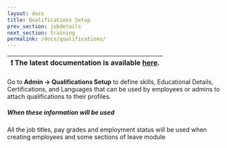 ```yaml
---
layout: docs
title: Qualifications Setup
prev_section: jobdetails
next_section: training
permalink: /docs/qualifications/
---
```


| :exclamation:  The latest documentation is available [here](https://icehrm.com/explore/docs/job-details-and-qualifications-set-up/).   |
|-----------------------------------------|

Go to<b> Admin -> Qualifications Setup</b> to define skills, Educational Details, Certifications, and Languages that can be used by employees or admins to attach qualifications to their profiles.
 
<div class="note info">
  <h5>When these information will be used</h5>
  <p>All the job titles, pay grades and employment status will be used when creating employees and some sections of leave module</p>
</div>




